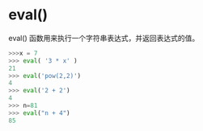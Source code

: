 # eval()

eval() 函数用来执行一个字符串表达式，并返回表达式的值。



```python
>>>x = 7
>>> eval( '3 * x' )
21
>>> eval('pow(2,2)')
4
>>> eval('2 + 2')
4
>>> n=81
>>> eval("n + 4")
85
```

